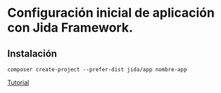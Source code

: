 # Configuración inicial de aplicación con Jida Framework.


## Instalación
```
composer create-project --prefer-dist jida/app nombre-app

```
[Tutorial](tutorial.md)
